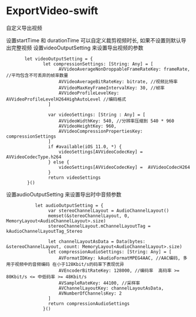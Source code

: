 # ExportVideo-swift
自定义导出视频

设置startTime 和 durationTime 可以自定义裁剪视频时长, 如果不设置则默认导出完整视频
设置videoOutputSetting 来设置导出视频的参数

           let videoOutputSetting = {
                  let compressionSettings: [String: Any] = [
                        AVVideoAverageNonDroppableFrameRateKey: frameRate, //平均包含不可丢弃的帧率数量
                        AVVideoAverageBitRateKey: bitrate, //视频比特率
                        AVVideoMaxKeyFrameIntervalKey: 30, //帧率
                        AVVideoProfileLevelKey: AVVideoProfileLevelH264HighAutoLevel //编码格式
                    ]
                    
                    var videoSettings: [String : Any] = [
                        AVVideoWidthKey: 540, //分辨率压缩到 540 * 960 
                        AVVideoHeightKey: 960,
                        AVVideoCompressionPropertiesKey: compressionSettings
                    ]
                    if #available(iOS 11.0, *) {
                        videoSettings[AVVideoCodecKey] =  AVVideoCodecType.h264
                    } else {
                        videoSettings[AVVideoCodecKey] =  AVVideoCodecH264
                    }
                    return videoSettings
            }()
                    
设置audioOutputSetting 来设置导出时中音频参数

               let audioOutputSetting = {               
                    var stereoChannelLayout = AudioChannelLayout()
                    memset(&stereoChannelLayout, 0, MemoryLayout<AudioChannelLayout>.size)
                    stereoChannelLayout.mChannelLayoutTag = kAudioChannelLayoutTag_Stereo
                    
                    let channelLayoutAsData = Data(bytes: &stereoChannelLayout, count: MemoryLayout<AudioChannelLayout>.size)
                    let compressionAudioSettings: [String: Any] = [
                        AVFormatIDKey: kAudioFormatMPEG4AAC, //AAC编码, 多用于视频中的音频编码 在小于128Kbit/s的码率下表现优异
                        AVEncoderBitRateKey: 128000, //编码率  高码率 >= 80Kbit/s <= 中低码率 >= 48Kbit/s
                        AVSampleRateKey: 44100, //采样率
                        AVChannelLayoutKey: channelLayoutAsData,
                        AVNumberOfChannelsKey: 2
                    ]
                    return compressionAudioSettings
                  }()
                  
